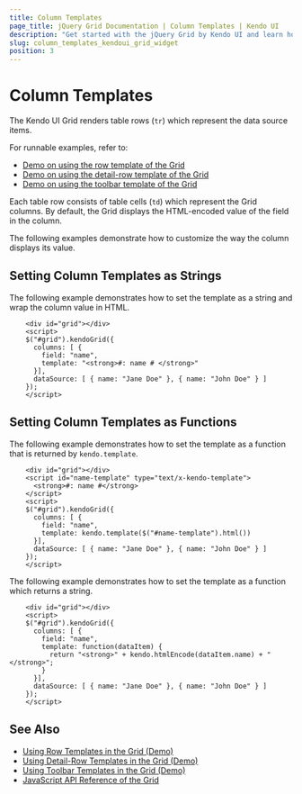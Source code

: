 ```yaml
---
title: Column Templates
page_title: jQuery Grid Documentation | Column Templates | Kendo UI
description: "Get started with the jQuery Grid by Kendo UI and learn how to customize the way the column displays its value."
slug: column_templates_kendoui_grid_widget
position: 3
---
```


# Column Templates

The Kendo UI Grid renders table rows (`tr`) which represent the data source items.

For runnable examples, refer to:
* [Demo on using the row template of the Grid](https://demos.telerik.com/kendo-ui/grid/rowtemplate)
* [Demo on using the detail-row template of the Grid](https://demos.telerik.com/kendo-ui/grid/detailtemplate)
* [Demo on using the toolbar template of the Grid](https://demos.telerik.com/kendo-ui/grid/toolbar-template)

Each table row consists of table cells (`td`) which represent the Grid columns. By default, the Grid displays the HTML-encoded value of the field in the column.

The following examples demonstrate how to customize the way the column displays its value.

## Setting Column Templates as Strings

The following example demonstrates how to set the template as a string and wrap the column value in HTML.

```dojo
    <div id="grid"></div>
    <script>
    $("#grid").kendoGrid({
      columns: [ {
        field: "name",
        template: "<strong>#: name # </strong>"
      }],
      dataSource: [ { name: "Jane Doe" }, { name: "John Doe" } ]
    });
    </script>
```

## Setting Column Templates as Functions

The following example demonstrates how to set the template as a function that is returned by `kendo.template`.

```dojo
    <div id="grid"></div>
    <script id="name-template" type="text/x-kendo-template">
      <strong>#: name #</strong>
    </script>
    <script>
    $("#grid").kendoGrid({
      columns: [ {
        field: "name",
        template: kendo.template($("#name-template").html())
      }],
      dataSource: [ { name: "Jane Doe" }, { name: "John Doe" } ]
    });
    </script>
```

The following example demonstrates how to set the template as a function which returns a string.  

```dojo
    <div id="grid"></div>
    <script>
    $("#grid").kendoGrid({
      columns: [ {
        field: "name",
        template: function(dataItem) {
          return "<strong>" + kendo.htmlEncode(dataItem.name) + "</strong>";
        }
      }],
      dataSource: [ { name: "Jane Doe" }, { name: "John Doe" } ]
    });
    </script>
```

## See Also

* [Using Row Templates in the Grid (Demo)](https://demos.telerik.com/kendo-ui/grid/rowtemplate)
* [Using Detail-Row Templates in the Grid (Demo)](https://demos.telerik.com/kendo-ui/grid/detailtemplate)
* [Using Toolbar Templates in the Grid (Demo)](https://demos.telerik.com/kendo-ui/grid/toolbar-template)
* [JavaScript API Reference of the Grid](/api/javascript/ui/grid)
